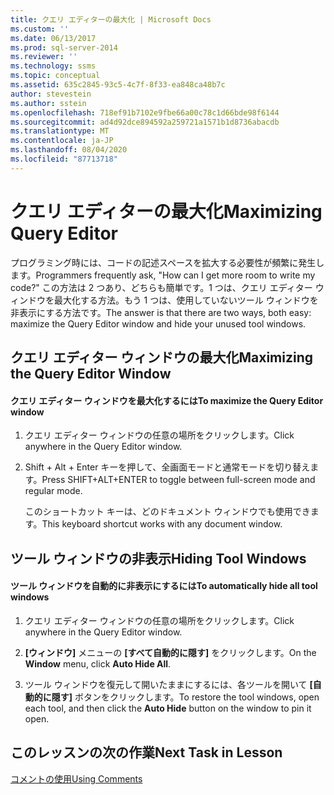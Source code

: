 ```yaml
---
title: クエリ エディターの最大化 | Microsoft Docs
ms.custom: ''
ms.date: 06/13/2017
ms.prod: sql-server-2014
ms.reviewer: ''
ms.technology: ssms
ms.topic: conceptual
ms.assetid: 635c2845-93c5-4c7f-8f33-ea848ca48b7c
author: stevestein
ms.author: sstein
ms.openlocfilehash: 718ef91b7102e9fbe66a00c78c1d66bde98f6144
ms.sourcegitcommit: ad4d92dce894592a259721a1571b1d8736abacdb
ms.translationtype: MT
ms.contentlocale: ja-JP
ms.lasthandoff: 08/04/2020
ms.locfileid: "87713718"
---
```

# <a name="maximizing-query-editor"></a><span data-ttu-id="4c178-102">クエリ エディターの最大化</span><span class="sxs-lookup"><span data-stu-id="4c178-102">Maximizing Query Editor</span></span>
  <span data-ttu-id="4c178-103">プログラミング時には、コードの記述スペースを拡大する必要性が頻繁に発生します。</span><span class="sxs-lookup"><span data-stu-id="4c178-103">Programmers frequently ask, "How can I get more room to write my code?"</span></span> <span data-ttu-id="4c178-104">この方法は 2 つあり、どちらも簡単です。1 つは、クエリ エディター ウィンドウを最大化する方法。もう 1 つは、使用していないツール ウィンドウを非表示にする方法です。</span><span class="sxs-lookup"><span data-stu-id="4c178-104">The answer is that there are two ways, both easy: maximize the Query Editor window and hide your unused tool windows.</span></span>  
  
## <a name="maximizing-the-query-editor-window"></a><span data-ttu-id="4c178-105">クエリ エディター ウィンドウの最大化</span><span class="sxs-lookup"><span data-stu-id="4c178-105">Maximizing the Query Editor Window</span></span>  
  
#### <a name="to-maximize-the-query-editor-window"></a><span data-ttu-id="4c178-106">クエリ エディター ウィンドウを最大化するには</span><span class="sxs-lookup"><span data-stu-id="4c178-106">To maximize the Query Editor window</span></span>  
  
1.  <span data-ttu-id="4c178-107">クエリ エディター ウィンドウの任意の場所をクリックします。</span><span class="sxs-lookup"><span data-stu-id="4c178-107">Click anywhere in the Query Editor window.</span></span>  
  
2.  <span data-ttu-id="4c178-108">Shift + Alt + Enter キーを押して、全画面モードと通常モードを切り替えます。</span><span class="sxs-lookup"><span data-stu-id="4c178-108">Press SHIFT+ALT+ENTER to toggle between full-screen mode and regular mode.</span></span>  
  
     <span data-ttu-id="4c178-109">このショートカット キーは、どのドキュメント ウィンドウでも使用できます。</span><span class="sxs-lookup"><span data-stu-id="4c178-109">This keyboard shortcut works with any document window.</span></span>  
  
## <a name="hiding-tool-windows"></a><span data-ttu-id="4c178-110">ツール ウィンドウの非表示</span><span class="sxs-lookup"><span data-stu-id="4c178-110">Hiding Tool Windows</span></span>  
  
#### <a name="to-automatically-hide-all-tool-windows"></a><span data-ttu-id="4c178-111">ツール ウィンドウを自動的に非表示にするには</span><span class="sxs-lookup"><span data-stu-id="4c178-111">To automatically hide all tool windows</span></span>  
  
1.  <span data-ttu-id="4c178-112">クエリ エディター ウィンドウの任意の場所をクリックします。</span><span class="sxs-lookup"><span data-stu-id="4c178-112">Click anywhere in the Query Editor window.</span></span>  
  
2.  <span data-ttu-id="4c178-113">**[ウィンドウ]** メニューの **[すべて自動的に隠す]** をクリックします。</span><span class="sxs-lookup"><span data-stu-id="4c178-113">On the **Window** menu, click **Auto Hide All**.</span></span>  
  
3.  <span data-ttu-id="4c178-114">ツール ウィンドウを復元して開いたままにするには、各ツールを開いて **[自動的に隠す]** ボタンをクリックします。</span><span class="sxs-lookup"><span data-stu-id="4c178-114">To restore the tool windows, open each tool, and then click the **Auto Hide** button on the window to pin it open.</span></span>  
  
## <a name="next-task-in-lesson"></a><span data-ttu-id="4c178-115">このレッスンの次の作業</span><span class="sxs-lookup"><span data-stu-id="4c178-115">Next Task in Lesson</span></span>  
 [<span data-ttu-id="4c178-116">コメントの使用</span><span class="sxs-lookup"><span data-stu-id="4c178-116">Using Comments</span></span>](lesson-2-4-using-comments.md)  
  
  
